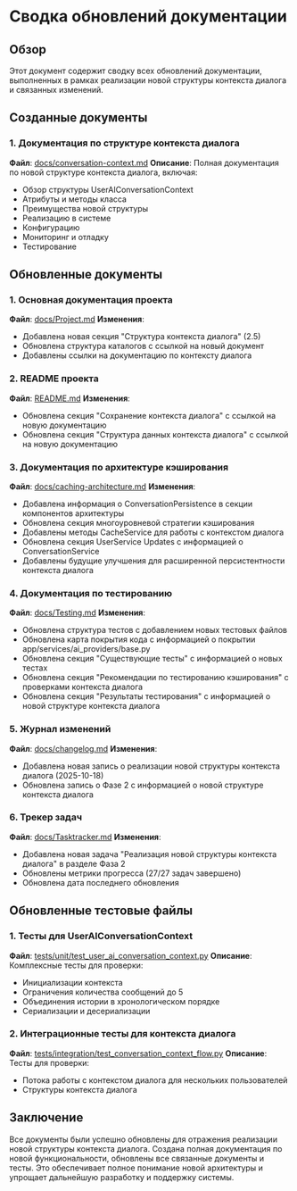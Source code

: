 # Сводка обновлений документации

## Обзор

Этот документ содержит сводку всех обновлений документации, выполненных в рамках реализации новой структуры контекста диалога и связанных изменений.

## Созданные документы

### 1. Документация по структуре контекста диалога
**Файл**: [docs/conversation-context.md](conversation-context.md)
**Описание**: Полная документация по новой структуре контекста диалога, включая:
- Обзор структуры UserAIConversationContext
- Атрибуты и методы класса
- Преимущества новой структуры
- Реализацию в системе
- Конфигурацию
- Мониторинг и отладку
- Тестирование

## Обновленные документы

### 1. Основная документация проекта
**Файл**: [docs/Project.md](Project.md)
**Изменения**:
- Добавлена новая секция "Структура контекста диалога" (2.5)
- Обновлена структура каталогов с ссылкой на новый документ
- Добавлены ссылки на документацию по контексту диалога

### 2. README проекта
**Файл**: [README.md](../README.md)
**Изменения**:
- Обновлена секция "Сохранение контекста диалога" с ссылкой на новую документацию
- Обновлена секция "Структура данных контекста диалога" с ссылкой на новую документацию

### 3. Документация по архитектуре кэширования
**Файл**: [docs/caching-architecture.md](caching-architecture.md)
**Изменения**:
- Добавлена информация о ConversationPersistence в секции компонентов архитектуры
- Обновлена секция многоуровневой стратегии кэширования
- Добавлены методы CacheService для работы с контекстом диалога
- Обновлена секция UserService Updates с информацией о ConversationService
- Добавлены будущие улучшения для расширенной персистентности контекста диалога

### 4. Документация по тестированию
**Файл**: [docs/Testing.md](Testing.md)
**Изменения**:
- Обновлена структура тестов с добавлением новых тестовых файлов
- Обновлена карта покрытия кода с информацией о покрытии app/services/ai_providers/base.py
- Обновлена секция "Существующие тесты" с информацией о новых тестах
- Обновлена секция "Рекомендации по тестированию кэширования" с проверками контекста диалога
- Обновлена секция "Результаты тестирования" с информацией о новой структуре контекста диалога

### 5. Журнал изменений
**Файл**: [docs/changelog.md](changelog.md)
**Изменения**:
- Добавлена новая запись о реализации новой структуры контекста диалога (2025-10-18)
- Обновлена запись о Фазе 2 с информацией о новой структуре контекста диалога

### 6. Трекер задач
**Файл**: [docs/Tasktracker.md](Tasktracker.md)
**Изменения**:
- Добавлена новая задача "Реализация новой структуры контекста диалога" в разделе Фаза 2
- Обновлены метрики прогресса (27/27 задач завершено)
- Обновлена дата последнего обновления

## Обновленные тестовые файлы

### 1. Тесты для UserAIConversationContext
**Файл**: [tests/unit/test_user_ai_conversation_context.py](../tests/unit/test_user_ai_conversation_context.py)
**Описание**: Комплексные тесты для проверки:
- Инициализации контекста
- Ограничения количества сообщений до 5
- Объединения истории в хронологическом порядке
- Сериализации и десериализации

### 2. Интеграционные тесты для контекста диалога
**Файл**: [tests/integration/test_conversation_context_flow.py](../tests/integration/test_conversation_context_flow.py)
**Описание**: Тесты для проверки:
- Потока работы с контекстом диалога для нескольких пользователей
- Структуры контекста диалога

## Заключение

Все документы были успешно обновлены для отражения реализации новой структуры контекста диалога. Создана полная документация по новой функциональности, обновлены все связанные документы и тесты. Это обеспечивает полное понимание новой архитектуры и упрощает дальнейшую разработку и поддержку системы.